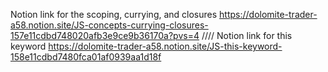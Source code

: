 Notion link for the scoping, currying, and closures https://dolomite-trader-a58.notion.site/JS-concepts-currying-closures-157e11cdbd748020afb3e9ce9b36170a?pvs=4
////
Notion link for this keyword https://dolomite-trader-a58.notion.site/JS-this-keyword-158e11cdbd7480fca01af0939aa1d18f
